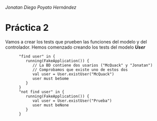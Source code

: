 _Jonatan Diego Poyato Hernández_

Práctica 2
=========

Vamos a crear los tests que prueben las funciones del modelo y del controlador.
Hemos comenzado creando los tests del modelo ***User***
```
      "find user" in {
         running(FakeApplication()) {
            // La BD contiene dos usarios ("McQuack" y "Jonatan")
            // Comprobamos que existe uno de estos dos
            val user = User.existUser("McQuack")
            user must beSome
         }
      }
      "not find user" in {
         running(FakeApplication()) {
            val user = User.existUser("Prueba")
            user must beNone
         }
      }
```
